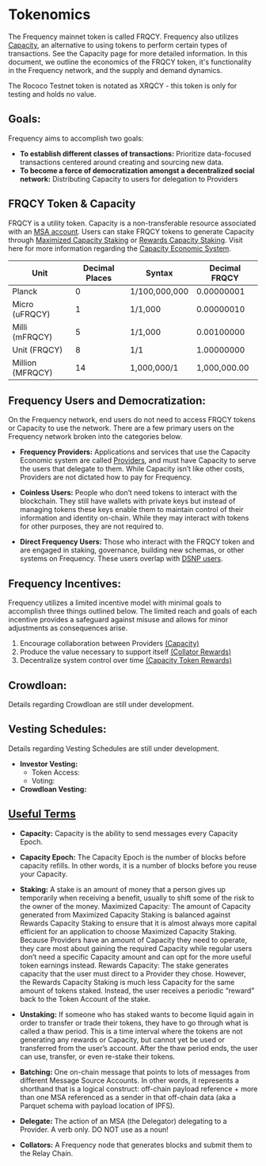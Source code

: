 # Tokenomics
The Frequency mainnet token is called FRQCY. 
Frequency also utilizes [Capacity](#capacity), an alternative to using tokens to perform certain types of transactions. 
See the Capacity page for more detailed information. 
In this document, we outline the economics of the FRQCY token, it's functionality in the Frequency network, and the supply and demand dynamics. 

The Rococo Testnet token is notated as XRQCY - this token is only for testing and holds no value. 

## Goals:

Frequency aims to accomplish two goals:

* **To establish different classes of transactions:** Prioritize data-focused transactions centered around creating and sourcing new data. 
* **To become a force of democratization amongst a decentralized social network:** Distributing Capacity to users for delegation to Providers 

## FRQCY Token & Capacity

FRQCY is a utility token. Capacity is a non-transferable resource associated with an [MSA account](#2-message-source-account-msa). 
Users can stake FRQCY tokens to generate Capacity through [Maximized Capacity Staking](#2-maximized-capacity-staking-for-applications-and-services) or [Rewards Capacity Staking](#1-rewards-capacity-staking-for-users). 
Visit here for more information regarding the [Capacity Economic System](Capacity.md).

| Unit   | Decimal Places | Syntax        | Decimal FRQCY |
| -----  | -------------- | ------------- | ------------- |
| Planck | 0	   	      | 1/100,000,000 | 0.00000001    |
| Micro (uFRQCY) | 1    	| 1/1,000		  | 0.00000010    |
| Milli (mFRQCY) | 5   	   | 1/1,000		  | 0.00100000    |
| Unit (FRQCY)   | 8   	   | 1/1			  | 1.00000000    |
| Million (MFRQCY) | 14		| 1,000,000/1	  | 1,000,000.00  |

## Frequency Users and Democratization:

On the Frequency network, end users do not need to access FRQCY tokens or Capacity to use the network. 
There are a few primary users on the Frequency network broken into the categories below.

* **Frequency Providers:**
Applications and services that use the Capacity Economic system are called [Providers](#provider), and must have Capacity to serve the users that delegate to them. 
While Capacity isn’t like other costs, Providers are not dictated how to pay for Frequency. 

* **Coinless Users:**
People who don’t need tokens to interact with the blockchain. 
They still have wallets with private keys but instead of managing tokens these keys enable them to maintain control of their information and identity on-chain. 
While they may interact with tokens for other purposes, they are not required to. 

* **Direct Frequency Users:**
	Those who interact with the FRQCY token and are engaged in staking, governance, building new schemas, or other systems on Frequency. 
	These users overlap with [DSNP users](https://spec.dsnp.org/index.html).

## Frequency Incentives: 
Frequency utilizes a limited incentive model with minimal goals to accomplish three things outlined below. 
The limited reach and goals of each incentive provides a safeguard against misuse and allows for minor adjustments as consequences arise.

1. Encourage collaboration between Providers [(Capacity)](Capacity.md)
2. Produce the value necessary to support itself [(Collator Rewards)](Collators.md)
3. Decentralize system control over time [(Capacity Token Rewards)](#1.-incentive-alignment)


## Crowdloan: 
Details regarding Crowdloan are still under development.

## Vesting Schedules:
Details regarding Vesting Schedules are still under development.

* **Investor Vesting:**
	* Token Access:
	* Voting:  
*  **Crowdloan Vesting:**

## [Useful Terms](#glossary) 

* **Capacity:** Capacity is the ability to send messages every Capacity Epoch.

* **Capacity Epoch:** The Capacity Epoch is the number of blocks before capacity refills. 
In other words, it is a number of blocks before you reuse your Capacity.

* **Staking:** A stake is an amount of money that a person gives up temporarily when receiving a benefit, usually to shift some of the risk to the owner of the money.
Maximized Capacity: The amount of Capacity generated from Maximized Capacity Staking is balanced against Rewards Capacity Staking to ensure that it is almost always more capital efficient for an application to choose Maximized Capacity Staking. 
Because Providers have an amount of Capacity they need to operate, they care most about gaining the required Capacity while regular users don’t need a specific Capacity amount and can opt for the more useful token earnings instead.
Rewards Capacity: The stake generates capacity that the user must direct to a Provider they chose. 
However, the Rewards Capacity Staking is much less Capacity for the same amount of tokens staked. 
Instead, the user receives a periodic “reward” back to the Token Account of the stake.
 
* **Unstaking:** If someone who has staked wants to become liquid again in order to transfer or trade their tokens, they have to go through what is called a thaw period. 
This is a time interval where the tokens are not generating any rewards or Capacity, but cannot yet be used or transferred from the user’s account. 
After the thaw period ends, the user can use, transfer, or even re-stake their tokens.

* **Batching:** One on-chain message that points to lots of messages from different Message Source Accounts. 
In other words, it represents a shorthand that is a logical construct: off-chain payload reference + more than one MSA referenced as a sender in that off-chain data (aka a Parquet schema with payload location of IPFS).

* **Delegate:** The action of an MSA (the Delegator) delegating to a Provider. 
A verb only. DO NOT use as a noun!

* **Collators:** A Frequency node that generates blocks and submit them to the Relay Chain.
